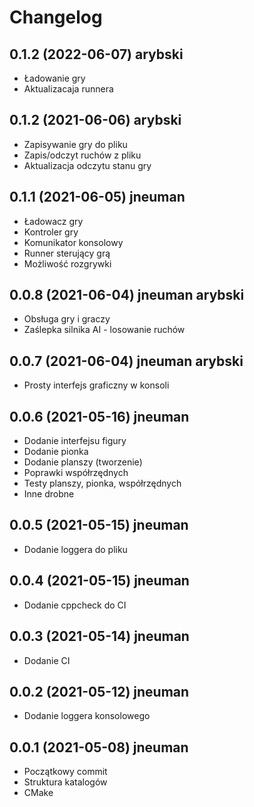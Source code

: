 # Changelog
## 0.1.2 (2022-06-07) arybski
 - Ładowanie gry
 - Aktualizacaja runnera 
## 0.1.2 (2021-06-06) arybski
 - Zapisywanie gry do pliku
 - Zapis/odczyt ruchów z pliku
 - Aktualizacja odczytu stanu gry
## 0.1.1 (2021-06-05) jneuman
- Ładowacz gry
- Kontroler gry
- Komunikator konsolowy
- Runner sterujący grą
- Możliwość rozgrywki

## 0.0.8 (2021-06-04) jneuman arybski
- Obsługa gry i graczy
- Zaślepka silnika AI - losowanie ruchów

## 0.0.7 (2021-06-04) jneuman arybski
- Prosty interfejs graficzny w konsoli

## 0.0.6 (2021-05-16) jneuman
- Dodanie interfejsu figury
- Dodanie pionka
- Dodanie planszy (tworzenie)
- Poprawki współrzędnych
- Testy planszy, pionka, współrzędnych
- Inne drobne

## 0.0.5 (2021-05-15) jneuman
- Dodanie loggera do pliku

## 0.0.4 (2021-05-15) jneuman
- Dodanie cppcheck do CI

## 0.0.3 (2021-05-14) jneuman
- Dodanie CI

## 0.0.2 (2021-05-12) jneuman
- Dodanie loggera konsolowego

## 0.0.1 (2021-05-08) jneuman
- Początkowy commit
- Struktura katalogów
- CMake
